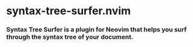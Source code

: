 # syntax-tree-surfer.nvim

### Syntax Tree Surfer is a plugin for Neovim that helps you surf through the syntax tree of your document.
